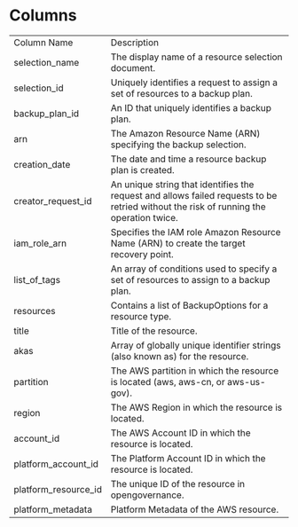 # Columns  

<table>
	<tr><td>Column Name</td><td>Description</td></tr>
	<tr><td>selection_name</td><td>The display name of a resource selection document.</td></tr>
	<tr><td>selection_id</td><td>Uniquely identifies a request to assign a set of resources to a backup plan.</td></tr>
	<tr><td>backup_plan_id</td><td>An ID that uniquely identifies a backup plan.</td></tr>
	<tr><td>arn</td><td>The Amazon Resource Name (ARN) specifying the backup selection.</td></tr>
	<tr><td>creation_date</td><td>The date and time a resource backup plan is created.</td></tr>
	<tr><td>creator_request_id</td><td>An unique string that identifies the request and allows failed requests to be retried without the risk of running the operation twice.</td></tr>
	<tr><td>iam_role_arn</td><td>Specifies the IAM role Amazon Resource Name (ARN) to create the target recovery point.</td></tr>
	<tr><td>list_of_tags</td><td>An array of conditions used to specify a set of resources to assign to a backup plan.</td></tr>
	<tr><td>resources</td><td>Contains a list of BackupOptions for a resource type.</td></tr>
	<tr><td>title</td><td>Title of the resource.</td></tr>
	<tr><td>akas</td><td>Array of globally unique identifier strings (also known as) for the resource.</td></tr>
	<tr><td>partition</td><td>The AWS partition in which the resource is located (aws, aws-cn, or aws-us-gov).</td></tr>
	<tr><td>region</td><td>The AWS Region in which the resource is located.</td></tr>
	<tr><td>account_id</td><td>The AWS Account ID in which the resource is located.</td></tr>
	<tr><td>platform_account_id</td><td>The Platform Account ID in which the resource is located.</td></tr>
	<tr><td>platform_resource_id</td><td>The unique ID of the resource in opengovernance.</td></tr>
	<tr><td>platform_metadata</td><td>Platform Metadata of the AWS resource.</td></tr>
</table>